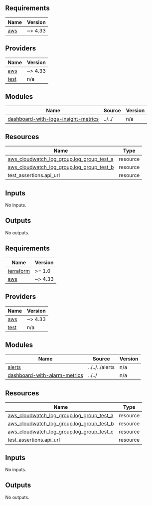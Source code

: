<!-- BEGIN_TF_DOCS -->
## Requirements

| Name | Version |
|------|---------|
| <a name="requirement_aws"></a> [aws](#requirement\_aws) | ~> 4.33 |

## Providers

| Name | Version |
|------|---------|
| <a name="provider_aws"></a> [aws](#provider\_aws) | ~> 4.33 |
| <a name="provider_test"></a> [test](#provider\_test) | n/a |

## Modules

| Name | Source | Version |
|------|--------|---------|
| <a name="module_dashboard-with-logs-insight-metrics"></a> [dashboard-with-logs-insight-metrics](#module\_dashboard-with-logs-insight-metrics) | ../../ | n/a |

## Resources

| Name | Type |
|------|------|
| [aws_cloudwatch_log_group.log_group_test_a](https://registry.terraform.io/providers/hashicorp/aws/latest/docs/resources/cloudwatch_log_group) | resource |
| [aws_cloudwatch_log_group.log_group_test_b](https://registry.terraform.io/providers/hashicorp/aws/latest/docs/resources/cloudwatch_log_group) | resource |
| test_assertions.api_url | resource |

## Inputs

No inputs.

## Outputs

No outputs.
<!-- END_TF_DOCS -->
<!-- BEGINNING OF PRE-COMMIT-TERRAFORM DOCS HOOK -->
## Requirements

| Name | Version |
|------|---------|
| <a name="requirement_terraform"></a> [terraform](#requirement\_terraform) | >= 1.0 |
| <a name="requirement_aws"></a> [aws](#requirement\_aws) | ~> 4.33 |

## Providers

| Name | Version |
|------|---------|
| <a name="provider_aws"></a> [aws](#provider\_aws) | ~> 4.33 |
| <a name="provider_test"></a> [test](#provider\_test) | n/a |

## Modules

| Name | Source | Version |
|------|--------|---------|
| <a name="module_alerts"></a> [alerts](#module\_alerts) | ../../../alerts | n/a |
| <a name="module_dashboard-with-alarm-metrics"></a> [dashboard-with-alarm-metrics](#module\_dashboard-with-alarm-metrics) | ../../ | n/a |

## Resources

| Name | Type |
|------|------|
| [aws_cloudwatch_log_group.log_group_test_a](https://registry.terraform.io/providers/hashicorp/aws/latest/docs/resources/cloudwatch_log_group) | resource |
| [aws_cloudwatch_log_group.log_group_test_b](https://registry.terraform.io/providers/hashicorp/aws/latest/docs/resources/cloudwatch_log_group) | resource |
| [aws_cloudwatch_log_group.log_group_test_c](https://registry.terraform.io/providers/hashicorp/aws/latest/docs/resources/cloudwatch_log_group) | resource |
| test_assertions.api_url | resource |

## Inputs

No inputs.

## Outputs

No outputs.
<!-- END OF PRE-COMMIT-TERRAFORM DOCS HOOK -->
